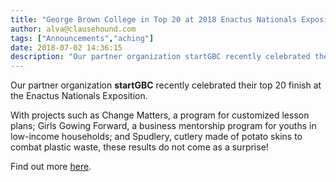 ```yaml
---
title: "George Brown College in Top 20 at 2018 Enactus Nationals Exposition"
author: alva@clausehound.com
tags: ["Announcements","aching"]
date: 2018-07-02 14:36:15
description: "Our partner organization startGBC recently celebrated their top 20 finish at the Enactus Nationals Exposition."
---
```




Our partner organization **startGBC** recently celebrated their top 20 finish at the Enactus Nationals Exposition.

With projects such as Change Matters, a program for customized lesson plans; Girls Gowing Forward, a business mentorship program for youths in low-income households; and Spudlery, cutlery made of potato skins to combat plastic waste, these results do not come as a surprise!

Find out more [here](http://startgbc.com/enactus-george-brown-college-among-top-20-finalists-at-the-2018-enactus-nationals-exposition/).
